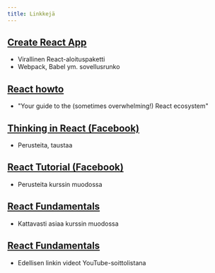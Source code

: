 ```yaml
---
title: Linkkejä
---
```


## [Create React App](https://github.com/facebookincubator/create-react-app)
* Virallinen React-aloituspaketti
* Webpack, Babel ym. sovellusrunko

## [React howto](https://github.com/petehunt/react-howto)
* "Your guide to the (sometimes overwhelming!) React ecosystem"

## [Thinking in React (Facebook)](https://facebook.github.io/react/docs/thinking-in-react.html)
* Perusteita, taustaa

## [React Tutorial (Facebook)](https://facebook.github.io/react/tutorial/tutorial.html)
* Perusteita kurssin muodossa

## [React Fundamentals](https://reacttraining.com/online/react-fundamentals)
* Kattavasti asiaa kurssin muodossa

## [React Fundamentals](https://www.youtube.com/playlist?list=PLqrUy7kON1mc7U60YUaN3ZR9EHlh9fsDL)
* Edellisen linkin videot YouTube-soittolistana
